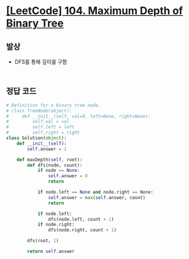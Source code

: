 # [[LeetCode] 104. Maximum Depth of Binary Tree](https://leetcode.com/problems/maximum-depth-of-binary-tree/)

## 발상

- DFS를 통해 깊이를 구함

## <br>정답 코드

```python
# Definition for a binary tree node.
# class TreeNode(object):
#     def __init__(self, val=0, left=None, right=None):
#         self.val = val
#         self.left = left
#         self.right = right
class Solution(object):
    def __init__(self):
        self.answer = 1

    def maxDepth(self, root):
        def dfs(node, count):
            if node == None:
                self.answer = 0
                return

            if node.left == None and node.right == None:
                self.answer = max(self.answer, count)
                return

            if node.left:
                dfs(node.left, count + 1)
            if node.right:
                dfs(node.right, count + 1)

        dfs(root, 1)

        return self.answer


```
